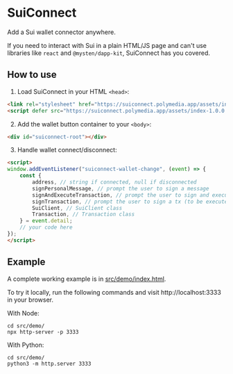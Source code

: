# SuiConnect

Add a Sui wallet connector anywhere.

If you need to interact with Sui in a plain HTML/JS page and can't use libraries like `react` and `@mysten/dapp-kit`, SuiConnect has you covered.

## How to use

1. Load SuiConnect in your HTML `<head>`:
```html
<link rel="stylesheet" href="https://suiconnect.polymedia.app/assets/index-1.0.0.css">
<script defer src="https://suiconnect.polymedia.app/assets/index-1.0.0.js" onload="window.suiconnectInit()"></script>
```

2. Add the wallet button container to your `<body>`:
```html
<div id="suiconnect-root"></div>
```

3. Handle wallet connect/disconnect:
```html
<script>
window.addEventListener("suiconnect-wallet-change", (event) => {
    const {
        address, // string if connected, null if disconnected
        signPersonalMessage, // prompt the user to sign a message
        signAndExecuteTransaction, // prompt the user to sign and execute a tx
        signTransaction, // prompt the user to sign a tx (to be executed with SuiClient)
        SuiClient, // SuiClient class
        Transaction, // Transaction class
    } = event.detail;
    // your code here
});
</script>
```

## Example

A complete working example is in [src/demo/index.html](./src/demo/index.html).

To try it locally, run the following commands and visit http://localhost:3333 in your browser.

With Node:
```
cd src/demo/
npx http-server -p 3333
```

With Python:
```
cd src/demo/
python3 -m http.server 3333
```
